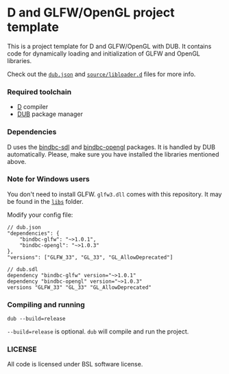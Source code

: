 # D and GLFW/OpenGL project template
This is a project template for D and GLFW/OpenGL with DUB. It contains code for dynamically loading and initialization of GLFW and OpenGL libraries. 

Check out the [`dub.json`](dub.json) and [`source/libloader.d`](source/libloader.d) files for more info.

### Required toolchain
* [D](https://dlang.org/download) compiler
* [DUB](https://dub.pm/) package manager

### Dependencies
D uses the [bindbc-sdl](https://github.com/BindBC/bindbc-glfw) and [bindbc-opengl](https://github.com/BindBC/bindbc-opengl) packages. It is handled by DUB automatically. Please, make sure you have installed the libraries mentioned above. 

### Note for Windows users
You don't need to install GLFW. `glfw3.dll` comes with this repository. It may be found in the [`libs`](libs/) folder.

Modify your config file:
```
// dub.json
"dependencies": {
    "bindbc-glfw": "~>1.0.1",
    "bindbc-opengl": "~>1.0.3"
},
"versions": ["GLFW_33", "GL_33", "GL_AllowDeprecated"]
```
```
// dub.sdl
dependency "bindbc-glfw" version="~>1.0.1"
dependency "bindbc-opengl" version="~>1.0.3"
versions "GLFW_33" "GL_33" "GL_AllowDeprecated"
```

### Compiling and running
```
dub --build=release
```
`--build=release` is optional. `dub` will compile and run the project.

### LICENSE
All code is licensed under BSL software license.


